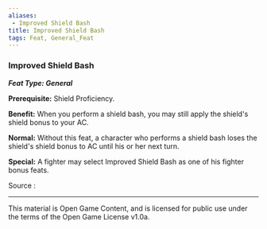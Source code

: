 ```yaml
---
aliases:
 - Improved Shield Bash
title: Improved Shield Bash
tags: Feat, General_Feat
---
```

### Improved Shield Bash 
***Feat Type: General***

**Prerequisite:** Shield Proficiency.

**Benefit:** When you perform a shield bash, you may still apply the
shield's shield bonus to your AC.

**Normal:** Without this feat, a character who performs a shield bash
loses the shield's shield bonus to AC until his or her next turn.

**Special:** A fighter may select Improved Shield Bash as one of his
fighter bonus feats.


Source :

---

This material is Open Game Content, and is licensed for public use under the terms of the Open Game License v1.0a.
